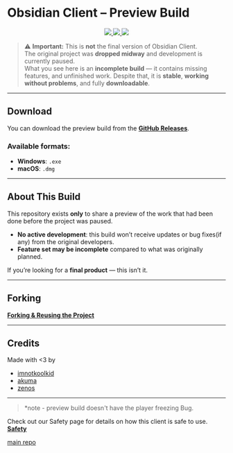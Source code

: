# Obsidian Client – Preview Build

<p align="center">
<a href="https://github.com/imnotkoolkid/OBSIDIAN-CLIENT-preview/releases/latest">
  <img src="https://img.shields.io/github/downloads/imnotkoolkid/OBSIDIAN-CLIENT-preview/total?style=for-the-badge&logo=github&logoColor=white" />
</a>

  <a href="https://discord.gg/KmRzbNPWfQ">
    <img src="https://img.shields.io/badge/Join-Discord-5661F5?style=for-the-badge&logo=discord&logoColor=white" />
  </a>

  <a href="https://obsidianclient.pages.dev/">
    <img src="https://img.shields.io/badge/Visit-Website-black?style=for-the-badge&logo=Google-Chrome&logoColor=white" />
  </a>
</p>

> ⚠️ **Important:** This is **not** the final version of Obsidian Client.  
> The original project was **dropped midway** and development is currently paused.  
> What you see here is an **incomplete build** — it contains missing features, and unfinished work.
> Despite that, it is **stable**, **working without problems**, and fully **downloadable**.

---
##  Download

You can download the preview build from the [**GitHub Releases**](https://github.com/imnotkoolkid/OBSIDIAN-CLIENT-preview/releases).

### Available formats:
- **Windows**: `.exe`
- **macOS**: `.dmg`

---

##  About This Build

This repository exists **only** to share a preview of the work that had been done before the project was paused.  
- **No active development**: this build won’t receive updates or bug fixes(if any) from the original developers.
- **Feature set may be incomplete** compared to what was originally planned.
  
If you’re looking for a **final product** — this isn’t it.

---

## Forking

[**Forking & Reusing the Project**](https://github.com/imnotkoolkid/OBSIDIAN-CLIENT?tab=readme-ov-file#forking--reusing-the-project)

---

## Credits

Made with <3 by

- [imnotkoolkid](https://github.com/imnotkoolkid)  
- [akuma](https://github.com/KirkaMiddleMenScripts)  
- [zenos](https://github.com/Dev-Zenos)  

---
> *note - preview build doesn't have the player freezing Bug.

Check out our Safety page for details on how this client is safe to use. [**Safety**](https://obsidianclient.pages.dev/safety) 

[main repo](https://github.com/imnotkoolkid/OBSIDIAN-CLIENT)
